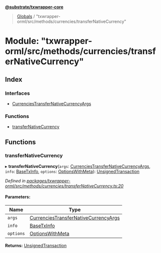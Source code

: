 **[@substrate/txwrapper-core](../README.md)**

> [Globals](../globals.md) / "txwrapper-orml/src/methods/currencies/transferNativeCurrency"

# Module: "txwrapper-orml/src/methods/currencies/transferNativeCurrency"

## Index

### Interfaces

* [CurrenciesTransferNativeCurrencyArgs](../interfaces/_txwrapper_orml_src_methods_currencies_transfernativecurrency_.currenciestransfernativecurrencyargs.md)

### Functions

* [transferNativeCurrency](_txwrapper_orml_src_methods_currencies_transfernativecurrency_.md#transfernativecurrency)

## Functions

### transferNativeCurrency

▸ **transferNativeCurrency**(`args`: [CurrenciesTransferNativeCurrencyArgs](../interfaces/_txwrapper_orml_src_methods_currencies_transfernativecurrency_.currenciestransfernativecurrencyargs.md), `info`: [BaseTxInfo](../interfaces/_txwrapper_core_src_types_method_.basetxinfo.md), `options`: [OptionsWithMeta](../interfaces/_txwrapper_core_src_types_method_.optionswithmeta.md)): [UnsignedTransaction](../interfaces/_txwrapper_core_src_types_method_.unsignedtransaction.md)

*Defined in [packages/txwrapper-orml/src/methods/currencies/transferNativeCurrency.ts:20](https://github.com/paritytech/txwrapper-core/blob/15c9541/packages/txwrapper-orml/src/methods/currencies/transferNativeCurrency.ts#L20)*

#### Parameters:

Name | Type |
------ | ------ |
`args` | [CurrenciesTransferNativeCurrencyArgs](../interfaces/_txwrapper_orml_src_methods_currencies_transfernativecurrency_.currenciestransfernativecurrencyargs.md) |
`info` | [BaseTxInfo](../interfaces/_txwrapper_core_src_types_method_.basetxinfo.md) |
`options` | [OptionsWithMeta](../interfaces/_txwrapper_core_src_types_method_.optionswithmeta.md) |

**Returns:** [UnsignedTransaction](../interfaces/_txwrapper_core_src_types_method_.unsignedtransaction.md)
